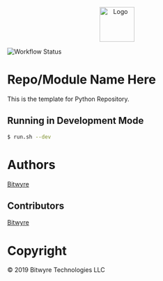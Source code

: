 <p align="center">
  <a href="https://github.com/bitwyre/interface">
    <img src="https://github.com/bitwyre/interface/blob/develop/static/images/logo.png?raw=true" alt="Logo" height="80" width="auto">
  </a>
</p>

![Workflow Status](https://github.com/bitwyre/template-python/workflows/.github/workflows/pythonpackage.yml/badge.svg)

# Repo/Module Name Here

This is the template for Python Repository.

## Running in Development Mode

```sh
$ run.sh --dev
```

# Authors

[Bitwyre](https://github.com/bitwyre)

## Contributors

[Bitwyre](https://github.com/bitwyre)

# Copyright

&copy; 2019 Bitwyre Technologies LLC
